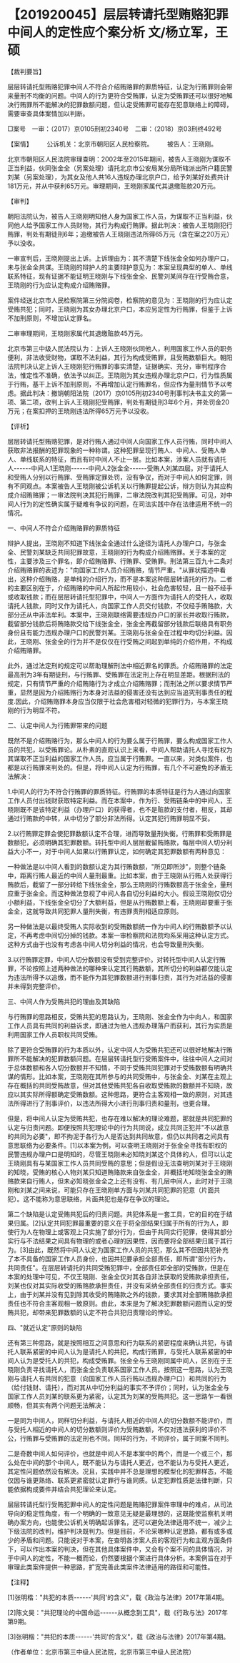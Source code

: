 # 【201920045】层层转请托型贿赂犯罪中间人的定性应个案分析 文/杨立军，王硕

【裁判要旨】

层层转请托型贿赂犯罪中间人不符合介绍贿赂罪的罪质特征，认定为行贿罪则会带来量刑不均衡的问题。中间人的行为更符合受贿罪，认定为受贿罪还可以很好地解决行贿罪所不能解决的犯罪数额问题，但认定受贿罪可能存在犯意联络上的障碍，需要审查具体案情加以判断。

□案号　一审：（2017）京0105刑初2340号　二审：（2018）京03刑终492号

【案情】 　　公诉机关：北京市朝阳区人民检察院。 　　被告人：王晓刚。

北京市朝阳区人民法院审理查明：2002年至2015年期间，被告人王晓刚为谋取不正当利益，伙同张金全（另案处理）请托北京市公安局某分局所辖派出所户籍民警刘某（另案处理），为其女及他人共16人违规办理北京户口，给予刘某好处费共计181万元，并从中获利65万元。审理期间，王晓刚家属代其退缴赃款20万元。

【审判】

朝阳法院认为，被告人王晓刚明知他人身为国家工作人员，为谋取不正当利益，伙同他人给予国家工作人员财物，其行为构成行贿罪。据此判决：被告人王晓刚犯行贿罪，判处有期徒刑6年；追缴被告人王晓刚违法所得65万元（含在案之20万元）予以没收。

一审宣判后，王晓刚提出上诉。上诉理由为：其不清楚下线张金全如何办理户口，未与张金全共谋。王晓刚的辩护人的主要辩护意见为：本案呈现典型的单人、单线联系特征，现有证据不能证明王晓刚与下线张金全、民警刘某间存在行受贿合意，王晓刚的行为应认定构成介绍贿赂罪。

案件经送北京市人民检察院第三分院阅卷，检察院的意见为：王晓刚的行为应认定受贿共犯；同时，王晓刚为其女办理北京户口，本应另定性为行贿罪，但鉴于上诉不加刑原则，不增加认定罪名。

二审审理期间，王晓刚家属代其退缴赃款45万元。

北京市第三中级人民法院认为：上诉人王晓刚伙同他人，利用国家工作人员的职务便利，非法收受财物，谋取不法利益，其行为构成受贿罪，且受贿数额巨大。朝阳法院判决认定上诉人王晓刚犯行贿罪的事实清楚，证据确实、充分，审判程序合法，惟定性不准确，依法予以纠正。王晓刚为其女违规办理北京户口，行为性质属于行贿，基干上诉不加刑原则，不再增加认定行贿罪名，但应作为量刑情节予以考虑。据此判决：撤销朝阳法院（2017）京0105刑初2340号刑事判决书主文的第一项、第二项，改判上诉人王晓刚犯受贿罪，判处有期徒刑3年6个月，并处罚金20万元；在案扣押的王晓刚违法所得65万元予以没收。

【评析】

层层转请托型贿赂犯罪，是对行贿人通过中间人向国家工作人员行贿，同时中间人获取非法报酬的犯罪现象的一种称谓。这种犯罪呈现行贿人、中间人、受贿人单人、单线联系的特征，而且有时中间人不止一层。比如本案，涉案人员就有请托人------中间人1王晓刚------中间人2张金全------受贿人刘某四层。对于请托人和受贿人分别以行贿罪、受贿罪定罪处罚，没有争议，而对于中间人如何定罪，则有不同观点。本案被告人王晓刚被公诉机关以行贿罪提起公诉，辩方则认为其应构成介绍贿赂罪；一审法院判决其犯行贿罪，二审法院改判其犯受贿罪。可见，对中间人行为的定性确实属于疑难有争议的问题，在司法实践中存在法律适用不统一的情况。

一、中间人不符合介绍贿赂罪的罪质特征

辩护人提出，王晓刚不知道下线张金全通过什么途径为请托人办理户口，与张金全、民警刘某缺乏共同犯罪故意，王晓刚的行为构成介绍贿赂罪。关于本案的定性，主要涉及三个罪名，即介绍贿赂罪、行贿罪、受贿罪。刑法第三百九十二条对介绍贿赂罪的表述为："向国家工作人员介绍贿赂，情节严重。"从罪状描述中看出，这种介绍贿赂，是单纯的介绍行为，而不是本案这种层层转请托的行为。二者的主要区别在于，介绍贿赂的中间人所起作用较小，社会危害较轻，且一般不经手或收取钱款；而在层层转请托型犯罪中，中间人一方面作为请托人的受托人，收取请托人钱款，同时又作为请托人，向国家工作人员交付钱款，不仅经手贿赂款，大部分还从中非法牟利。本案中，王晓刚联络需要违规办户口的家长并收取行贿款，截留部分钱款后将贿赂款交给下线张金全，张金全再截留部分钱款后联络具有职务身份且有能力违规办理户口的民警刘某。王晓刚与张金全在过程中均切分利益。因此，王晓刚、张金全的行为并不是仅仅在行受贿之间起到单纯的介绍作用，不构成介绍贿赂罪。

此外，通过法定刑的规定可以帮助理解刑法中相近罪名的罪质。介绍贿赂罪的法定最高刑为3年有期徒刑，与行贿罪、受贿罪在法定刑上存在明显差距。根据刑法的规定，只有情节严重的介绍贿赂行为才成立介绍贿赂罪；而刑法之所以要求情节严重，显然是因为介绍贿赂行为本身对法益的侵害还没有达到应当追究刑事责任的程度.因此，介绍贿赂罪本身应当仅限于社会危害相对轻微的犯罪行为，与本案王晓刚的行为明显不符。

二、认定中间人为行贿罪带来的问题

既然不是介绍贿赂行为，那么中间人的行为要么属于行贿罪，要么构成国家工作人员的共犯，以受贿罪论。从朴素的直观认识上来看，中间人帮助请托人寻找有权为其谋取不正当利益的国家工作人员，应当属于行贿罪。一直以来，对类似案件，也都是以行贿罪来判处的。但是，将中间人认定为行贿罪，有几个不可避免的矛盾无法解决：

1.中间人的行为不符合行贿罪的罪质特征。行贿罪的本质特征是行为人通过向国家工作人员付出钱财获取特定利益。而在本案中，作为行、受贿链条中的中间人，王晓刚既不是该特定利益（办理户口）的获得者，也不是赃款的支付者，相反，其却通过行贿款的中转，从中切分了部分非法所得。认定其犯行贿罪明显不妥。

2.以行贿罪定罪会使犯罪数额认定不合理，进而导致量刑失衡。行贿罪和受贿罪是数额犯，必须明确其犯罪数额。转托型中间人层层截留贿赂款，每层中间人切分利益大小不一，对于中间人如果以行贿罪认定，如何确定其犯罪数额有两种意见：

一种做法是以中间人看到的数额认定为其行贿数额，"所见即所涉"，则整个链条中，距离行贿人最近的中间人量刑最重。比如本案，由于王晓刚从行贿人处获得行贿款后，截留了一部分转给下线张金全，那么王晓刚的行贿数额高于张金全，量刑应重于张金全。而这种做法忽视了中间人各自切分利益的大小。假设王晓刚仅切分小额利益，下线张金全切分了大额利益，但是从行贿数额上看，王晓刚却要重于张金全，这就导致共同犯罪人量刑失衡，有违罪责刑相适应原则。

另一种做法是以最终受贿人实际收到的受贿数额统一作为中间人的行贿数额予以认定，不再考虑中间切分掉的钱款。本案一审检察院和法院均系采用这种认定方式。这种方式由于也没有考虑各中间人切分利益的情况，也会导致量刑失衡。

3.以行贿罪定罪，中间人切分数额没有受到完整评价。对转托型中间人认定行贿罪，不论按照上述两种做法的哪种来认定其行贿数额，其所切分的利益都仅能认定为违法所得予以追缴，而不能作为其犯罪数额进行刑事归责，其行为对法益的侵害并未得到完整评价。

三、中间人作为受贿共犯的理由及其缺陷

与行贿罪的思路相反，受贿共犯的思路认为，王晓刚、张金全作为中向人，和国家工作人员具有共同的利益诉求，即通过为他人违规办理落户而获利，其行为实质是利用国家工作人员职权共同受贿。

除了更符合受贿罪的行为本质以外，认定中间人为受贿共犯还可以很好地解决行贿罪所不能解决的犯罪数额问题。在层层转请托型行受贿案件中，往往中间人之间对于总体数额和各人切分数额并不知情，不同于受贿共同犯罪对于受贿数额有明确共谋的情形。比如本案，王晓刚在其所参与的共同受贿中，与张金全、刘某在主观上存在概括的共同受贿故意，但对其他受贿共犯各自收取受贿款的数额并不知晓，故应以其实际所得额确定受贿数额。这种思路，更符合主客观相一致的原则，对其违法所得进行了刑事评价，以违法所得大小进行刑事归责和量刑，也更合理。

但是，将中间人认定为受贿共犯，也存在难以解决的理论难题，那就是共同犯罪的认定与归责问题。即便按照共犯理论中的行为共同说，成立共同正犯并"不以故意的共同为必要"，即不拘泥于各行为人是否达到共同故意，但仍以共同者之间具有意思联络为必要条件。\[1\]以本案为例，可以查明王晓刚对于张金全寻找有职权的民警违规办理户口是明知的，尽管王晓刚未必知晓刘某这个具体的人，但可以认定王晓刚具有与某国家工作人员共同受贿的意思；但是假设无法查明刘某对于王晓刚的知晓，受贿的核心人物刘某只知道贿赂款来自张金全，并概括地知晓张金全的贿赂款来自行贿人，但未必知晓张金全之上还有没有、有几层中间人，此时对于王晓刚和刘某之间来说，可能只存在王晓刚单方面与刘某共同犯罪的犯意（片面共犯）。这不能称为意思联络，片面共犯也是存在争议的理论。

第二个缺陷是认定受贿共犯后的归责问题。共犯体系是一套工具，它的目的在于结果归属。\[2\]认定共同犯罪最重要的意义在于将全部结果归属于所有的行为人，即使行为人在物理上或客观上只实施了部分行为，但由于共同实行犯罪，使得其部分实行与不法结果之间具有物理的或者心理的因果性，因而要将全部结果归属于其行为。\[3\]由此，既然将中间人认定为国家工作人员的共犯，那么其不但因共犯补充了本不具备的国家工作人员身份，也因共犯要承担全部责任，即所谓"部分行为，共同责任"。在层层转请托的共同受贿犯罪中，全部责任即全部的受贿款，但是在本案的处理中可见，不仅王晓刚、张金全仅对其各自非法获取的受贿款承担责任，刘某也仅对其实际收受的贿赂款承担责任，并没有采纳全部责任的归责方式。事实上，由于刘某并没有见到除其收受的贿赂款之外的钱款，要求其对全部贿赂款承担责任也不符合主客观相一致原则。由此，本来是为了解决犯罪数额问题而认定的受贿共犯，却带来犯罪数额的认定不符合共犯归责理论的悖论。

四、"就近认定"原则的缺陷

还有第三种思路，就是按照相互之间意思和行为联系的紧密程度来确认共犯，与请托人联系紧密的中间人认为是请托人的共犯，构成行贿罪，与受托人联系紧密的中间人认为是受托人的共犯，构成受贿罪。张金全与王晓刚同属中间人，区别在于王晓刚负责寻找请托人，而张金全负责联系国家工作人员。按照这一思路，认为王晓刚与请托人有共同的犯意（向国家工作人员行贿以违规办理户口）和共同的行为（给付钱财、请托），而对其从中切分利益的事实不予评价；同时，认为张金全与国家工作人员刘某的联系更为紧密，认定其为刘某的受贿共犯。这一思路乍一看很顺畅，但其实有两个问题无法解决：

一是同为中间人，同样切分利益，与请托人相近的中间人的切分数额不能评价，而与受托人相近的中间人的切分数额则评价为受贿数额，不仅对违法获利的评价不公，行贿罪与受贿罪的法定刑也不同。同样的行为，不同评价，属于同案不同判。

二是奇数中间人如何评价，也就是中间人不是本案中的两个，而是一个或三个，那么处在中间的那个中间人，既不能认为与请托人更近，也不能认为与受托人更近，其定性问题依然没有解决。况且，实践中并不总是理想的模型化的犯罪样态，不能仅因与谁更熟络、联系更紧密就认定罪行与谁同质。认定犯罪性质是法律判断，只能依据构成要件并结合共犯理论来认定。

层层转请托型行受贿犯罪中间人的定性问题是贿赂犯罪案件审理中的难点，从司法导向的稳定性角度，有一个明确的一致意见无疑是最理想的，这既能使监察机关明确办案方向，也能使公诉机关明确起诉罪名，还可以避免法律适用不统一，减少上下级法院的改判，维护判决既判力。但是目前，不论采哪种认定思路，都有或多或少的矛盾和问题。只能说对于本案，在查明各涉案人员的客观行为和主观方面条件下，可以作出本案的判决，但在其他具体案件中，又会有个案不同的具体情况，对于中间人的定性，不能一概而论，仍然要根据个案进行具体分析。本案例旨在对于审理此类案件提供一种思路，扩宽完善此类案件法律适用的路径和可能性。

【注释】

\[1\]张明楷："共犯的本质------'共同'的含义"，载《政治与法律》2017年第4期。

\[2\]陈文昊："共犯理论的中国命运------从概念到工具"，载《行政与法》2017年第9期。

\[3\]张明楷："共犯的本质------'共同'的含义"，载《政治与法律》2017年第4期。

（作者单位：北京市第三中级人民法院，北京市第三中级人民法院）